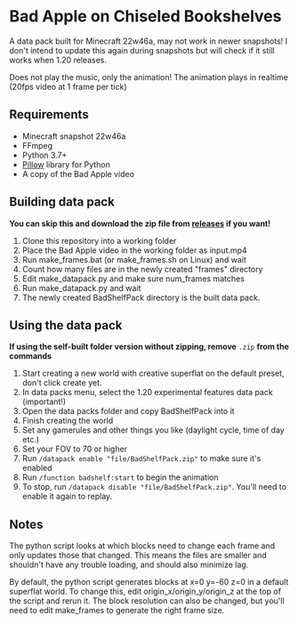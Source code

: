 # Bad Apple on Chiseled Bookshelves
A data pack built for Minecraft 22w46a, may not work in newer snapshots!
I don't intend to update this again during snapshots but will check if it still works when 1.20 releases.

Does not play the music, only the animation!
The animation plays in realtime (20fps video at 1 frame per tick)

## Requirements
- Minecraft snapshot 22w46a
- FFmpeg
- Python 3.7+
- [Pillow](https://pillow.readthedocs.io/en/stable/) library for Python
- A copy of the Bad Apple video

## Building data pack
**You can skip this and download the zip file from [releases](https://github.com/kasamikona/BadAppleBookshelf/releases) if you want!**
1. Clone this repository into a working folder
1. Place the Bad Apple video in the working folder as input.mp4
1. Run make_frames.bat (or make_frames.sh on Linux) and wait
1. Count how many files are in the newly created "frames" directory
1. Edit make_datapack.py and make sure num_frames matches
1. Run make_datapack.py and wait
1. The newly created BadShelfPack directory is the built data pack.

## Using the data pack
**If using the self-built folder version without zipping, remove** `.zip` **from the commands**
1. Start creating a new world with creative superflat on the default preset, don't click create yet.
1. In data packs menu, select the 1.20 experimental features data pack (important!)
1. Open the data packs folder and copy BadShelfPack into it
1. Finish creating the world
1. Set any gamerules and other things you like (daylight cycle, time of day etc.)
1. Set your FOV to 70 or higher
1. Run `/datapack enable "file/BadShelfPack.zip"` to make sure it's enabled
1. Run `/function badshelf:start` to begin the animation
1. To stop, run `/datapack disable "file/BadShelfPack.zip"`. You'll need to enable it again to replay.

## Notes
The python script looks at which blocks need to change each frame and only updates those that changed.
This means the files are smaller and shouldn't have any trouble loading, and should also minimize lag.

By default, the python script generates blocks at x=0 y=-60 z=0 in a default superflat world.
To change this, edit origin_x/origin_y/origin_z at the top of the script and rerun it.
The block resolution can also be changed, but you'll need to edit make_frames to generate the right frame size.
